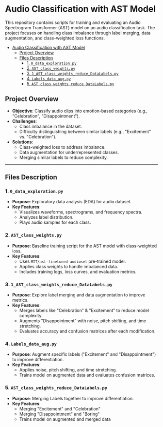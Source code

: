 # Audio Classification with AST Model

This repository contains scripts for training and evaluating an Audio Spectrogram Transformer (AST) model on an audio classification task. The project focuses on handling class imbalance through label merging, data augmentation, and class-weighted loss functions.

- [Audio Classification with AST Model](#audio-classification-with-ast-model)
  - [Project Overview](#project-overview)
  - [Files Description](#files-description)
    - [1. `0_data_exploration.py`](#1-0_data_explorationpy)
    - [2. `AST_class_weights.py`](#2-ast_class_weightspy)
    - [3. `1_AST_class_weights_reduce_DataLabels.py`](#3-1_ast_class_weights_reduce_datalabelspy)
    - [4. `Labels_data_aug.py`](#4-labels_data_augpy)
    - [5. `AST_class_weights_reduce_DataLabels.py`](#5-ast_class_weights_reduce_datalabelspy)

## Project Overview

- **Objective**: Classify audio clips into emotion-based categories (e.g., "Celebration", "Disappointment").
- **Challenges**: 
  - Class imbalance in the dataset.
  - Difficulty distinguishing between similar labels (e.g., "Excitement" vs. "Celebration").
- **Solutions**:
  - Class-weighted loss to address imbalance.
  - Data augmentation for underrepresented classes.
  - Merging similar labels to reduce complexity.

---

## Files Description

### 1. `0_data_exploration.py`
- **Purpose**: Exploratory data analysis (EDA) for audio dataset.
- **Key Features**:
  - Visualizes waveforms, spectrograms, and frequency spectra.
  - Analyzes label distribution.
  - Plays audio samples for each class.

### 2. `AST_class_weights.py`
- **Purpose**: Baseline training script for the AST model with class-weighted loss.
- **Key Features**:
  - Uses `MIT/ast-finetuned-audioset` pre-trained model.
  - Applies class weights to handle imbalanced data.
  - Includes training logs, loss curves, and evaluation metrics.

### 3. `1_AST_class_weights_reduce_DataLabels.py`
- **Purpose**: Explore label merging and data augmentation to improve metrics.
- **Key Features**:
  - Merges labels like "Celebration" & "Excitement" to reduce model complexity.
  - Augments "Disappointment" with noise, pitch shifting, and time stretching.
  - Evaluates accuracy and confusion matrices after each modification.

### 4. `Labels_data_aug.py`
- **Purpose**: Augment specific labels ("Excitement" and "Disappointment") to improve differentiation.
- **Key Features**:
  - Applies noise, pitch shifting, and time stretching.
  - Trains model on augmented data and evaluates confusion matrices.

### 5. `AST_class_weights_reduce_DataLabels.py`
- **Purpose**: Merging Labels together to improve differentiation.
- **Key Features**:
  - Merging "Excitement" and "Celebration"
  - Merging "Disappointment" and "Boring"
  - Trains model on augmented and merged data